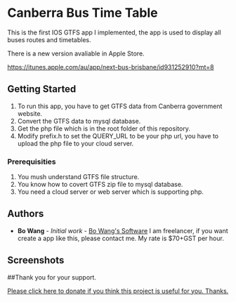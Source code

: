 # Canberra Bus Time Table

This is the first IOS GTFS app I implemented, the app is used to display all buses routes and timetables.

There is a new version avaliable in Apple Store.

https://itunes.apple.com/au/app/next-bus-brisbane/id931252910?mt=8

## Getting Started

1. To run this app, you have to get GTFS data from Canberra government website.
2. Convert the GTFS data to mysql database.
3. Get the php file which is in the root folder of this repository.
4. Modify prefix.h to set the QUERY_URL to be your php url, you have to upload the php file to your cloud server.


### Prerequisities
1. You mush understand GTFS file structure.
2. You know how to covert GTFS zip file to mysql database.
3. You need a cloud server or web server which is supporting php.

## Authors

* **Bo Wang** - *Initial work* - [Bo Wang's Software](https://thebosoftware.com)
I am freelancer, if you want create a app like this, please contact me. My rate is $70+GST per hour.

## Screenshots



##Thank you for your support.

<a href="https://www.paypal.com/cgi-bin/webscr?cmd=_donations&business=amos%2esoftware%40hotmail%2ecom&lc=AU&item_name=Bo%20Software&currency_code=AUD&bn=PP%2dDonationsBF%3abtn_donate_LG%2egif%3aNonHosted">Please click here to donate if you think this project is useful for you. Thanks.</a>
